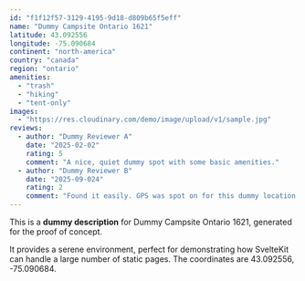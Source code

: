 ```yaml
---
id: "f1f12f57-3129-4195-9d18-d809b65f5eff"
name: "Dummy Campsite Ontario 1621"
latitude: 43.092556
longitude: -75.090684
continent: "north-america"
country: "canada"
region: "ontario"
amenities:
  - "trash"
  - "hiking"
  - "tent-only"
images:
  - "https://res.cloudinary.com/demo/image/upload/v1/sample.jpg"
reviews:
  - author: "Dummy Reviewer A"
    date: "2025-02-02"
    rating: 5
    comment: "A nice, quiet dummy spot with some basic amenities."
  - author: "Dummy Reviewer B"
    date: "2025-09-024"
    rating: 2
    comment: "Found it easily. GPS was spot on for this dummy location."
---
```


This is a **dummy description** for Dummy Campsite Ontario 1621, generated for the proof of concept.

It provides a serene environment, perfect for demonstrating how SvelteKit can handle a large number of static pages. The coordinates are 43.092556, -75.090684.

